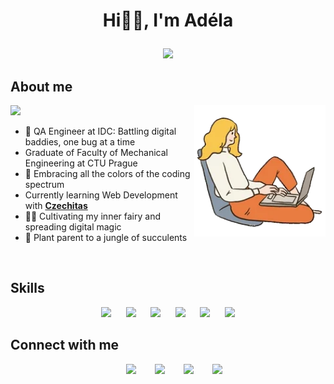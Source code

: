 # <p align="center">Hi👋🏻, I'm Adéla</p>
<p align="center">
  <a href="https://github.com/DenverCoder1/readme-typing-svg"><img src="https://readme-typing-svg.herokuapp.com?font=Time+New+Roman&color=cyan&size=25&center=true&vCenter=true&width=600&height=100&lines=Mechanical+Engineering+graduate;Computer+Science+student;Good+vibes+addict+🤸‍♀️;"></a>
</p>

## About me
<img src="https://media.giphy.com/media/ObNTw8Uzwy6KQ/giphy.gif" width="30px">
<img align="right" img src="https://raw.githubusercontent.com/afialova/afialova/master/200w.webp" width="210px">

- 🐞 QA Engineer at IDC: Battling digital baddies, one bug at a time<br>
- Graduate of Faculty of Mechanical Engineering at CTU Prague <br>
- 🌈 Embracing all the colors of the coding spectrum<br>
- Currently learning Web Development with [__Czechitas__](https://www.czechitas.cz/kurzy/digitalni-akademie-web)<br>
- 🧚‍♂️ Cultivating my inner fairy and spreading digital magic<br>
- 🌿 Plant parent to a jungle of succulents<br>
<br>

## Skills
<p align="center">
  <img width="32px" src="https://raw.githubusercontent.com/rahulbanerjee26/githubAboutMeGenerator/main/icons/reactjs.svg">
  &nbsp;&nbsp;&nbsp;&nbsp;
  <img width="32px" src="https://raw.githubusercontent.com/rahulbanerjee26/githubAboutMeGenerator/main/icons/javascript.svg">
  &nbsp;&nbsp;&nbsp;&nbsp;
  <img width="32px" src="https://raw.githubusercontent.com/rahulbanerjee26/githubAboutMeGenerator/main/icons/html.svg">
  &nbsp;&nbsp;&nbsp;&nbsp;
  <img width="32px" src="https://raw.githubusercontent.com/rahulbanerjee26/githubAboutMeGenerator/main/icons/css.svg">
  &nbsp;&nbsp;&nbsp;&nbsp;
  <img width="32px" src="https://raw.githubusercontent.com/rahulbanerjee26/githubAboutMeGenerator/main/icons/python.svg">
  &nbsp;&nbsp;&nbsp;&nbsp;
  <img width="32px" src="https://raw.githubusercontent.com/rahulbanerjee26/githubAboutMeGenerator/main/icons/c.svg">
</p>

## Connect with me
<div align="center"  class="icons-social" style="margin-left: 10px;">
        <a style="margin-left: 10px;" target="_blank" href="mailto:adela.grnd@gmail.com">
			<img src="https://img.icons8.com/doodle/48/gmail.png"></a>&nbsp;&nbsp;&nbsp;&nbsp;
        <a style="margin-left: 10px;"  target="_blank" href="https://www.linkedin.com/in/adela-fialova/">
			<img src="https://img.icons8.com/doodle/40/000000/linkedin--v2.png"></a>&nbsp;&nbsp;&nbsp;&nbsp;
        <a style="margin-left: 10px;" target="_blank" href="https://github.com/afialova">
		  <img src="https://img.icons8.com/doodle/40/000000/github--v1.png"></a>&nbsp;&nbsp;&nbsp;&nbsp;
        <a style="margin-left: 10px;" target="_blank" href="https://instagram.com/_adelafialova">
			<img src="https://img.icons8.com/doodle/40/000000/instagram-new--v2.png"></a>
      </div>
